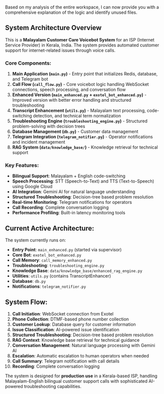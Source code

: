 Based on my analysis of the entire workspace, I can now provide you with a comprehensive explanation of the logic and identify unused files.

## **System Architecture Overview**

This is a **Malayalam Customer Care Voicebot System** for an ISP (Internet Service Provider) in Kerala, India. The system provides automated customer support for internet-related issues through voice calls.

### **Core Components:**

1. **Main Application (`main.py`)** - Entry point that initializes Redis, database, and Telegram bot
2. **Call Flow (`call_flow.py`)** - Core voicebot logic handling WebSocket connections, speech processing, and conversation flow
3. **Enhanced Version (`main_enhanced.py` + `exotel_bot_enhanced.py`)** - Improved version with better error handling and structured troubleshooting
4. **Transcript Enhancement (`utils.py`)** - Malayalam text processing, code-switching detection, and technical term normalization
5. **Troubleshooting Engine (`troubleshooting_engine.py`)** - Structured problem-solving with decision trees
6. **Database Management (`db.py`)** - Customer data management
7. **Telegram Integration (`telegram_notifier.py`)** - Operator notifications and incident management
8. **RAG System (`data/knowledge_base/`)** - Knowledge retrieval for technical support

### **Key Features:**

- **Bilingual Support**: Malayalam + English code-switching
- **Speech Processing**: STT (Speech-to-Text) and TTS (Text-to-Speech) using Google Cloud
- **AI Integration**: Gemini AI for natural language understanding
- **Structured Troubleshooting**: Decision-tree based problem resolution
- **Real-time Monitoring**: Telegram notifications for operators
- **Call Recording**: Complete conversation logging
- **Performance Profiling**: Built-in latency monitoring tools

## **Current Active Architecture:**

The system currently runs on:
- **Entry Point**: `main_enhanced.py` (started via supervisor)
- **Core Bot**: `exotel_bot_enhanced.py`
- **Call Memory**: `call_memory_enhanced.py`
- **Troubleshooting**: `troubleshooting_engine.py`
- **Knowledge Base**: `data/knowledge_base/enhanced_rag_engine.py`
- **Utilities**: `utils.py` (contains TranscriptEnhancer)
- **Database**: `db.py`
- **Notifications**: `telegram_notifier.py`

## **System Flow:**

1. **Call Initiation**: WebSocket connection from Exotel
2. **Phone Collection**: DTMF-based phone number collection
3. **Customer Lookup**: Database query for customer information
4. **Issue Classification**: AI-powered issue identification
5. **Structured Troubleshooting**: Decision-tree based problem resolution
6. **RAG Context**: Knowledge base retrieval for technical guidance
7. **Conversation Management**: Natural language processing with Gemini AI
8. **Escalation**: Automatic escalation to human operators when needed
9. **Call Summary**: Telegram notification with call details
10. **Recording**: Complete conversation logging

The system is designed for **production use** in a Kerala-based ISP, handling Malayalam-English bilingual customer support calls with sophisticated AI-powered troubleshooting capabilities.